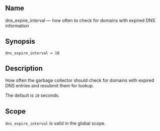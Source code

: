 <a name="conf.ref.dns_expire_interval"></a>
## Name

dns_expire_interval — how often to check for domains with expired DNS information

## Synopsis

`dns_expire_interval = 10`

<a name="idp24383744"></a>
## Description

How often the garbage collector should check for domains with expired DNS entries and resubmit them for lookup.

The default is `10` seconds.

<a name="idp24386544"></a>
## Scope

`dns_expire_interval` is valid in the global scope.
